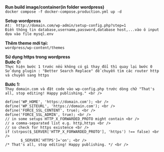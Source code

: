 
**Run build image/container(in folder wordpress)** <br />
```docker compose -f docker-compose.production.yml up -d ``` <br />

**Setup wordpress** <br />
```At:  http://domain.com/wp-admin/setup-config.php?step=1``` <br />
```Điền thông tin database,username,password,database host,...vào ô input dựa vào file mysql.env ``` <br />

**Thêm theme mới tại:** <br />
 ```wordpress/wp-content/themes``` <br />

**Sử dụng https trong wordpress** <br />
**Bước 0:** <br />
```Thực hiện bước 1 trước nếu không có gì thay đổi thì quay lại bước 0``` <br />
```Sử dụng plugin : "Better Search Replace" để chuyển tìm các router http và chuyển sang https ``` <br />

**Bước 1:** <br />
```Thay domain.com và đặt code vào wp-config.php trước dòng chữ "That's all, stop editing! Happy publishing." <br />```
```Nginx
define('WP_HOME', 'https://domain.com'); <br />
define('WP_SITEURL', 'https://domain.com'); <br />
define('FORCE_SSL_CONTENT', true); <br />
define('FORCE_SSL_ADMIN', true); <br />
// in some setups HTTP_X_FORWARDED_PROTO might contain <br />
// a comma-separated list e.g. http,https <br />
// so check for https existence <br />
if (strpos($_SERVER['HTTP_X_FORWARDED_PROTO'], 'https') !== false) <br />
       $_SERVER['HTTPS']='on'; <br />
/* That's all, stop editing! Happy publishing. */ <br />
```

